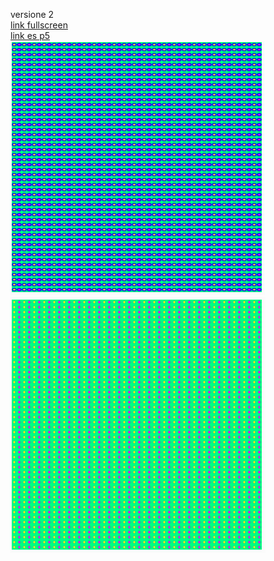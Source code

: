 versione 2  
[link fullscreen](https://editor.p5js.org/benedettb/full/3kQMxqwTC)  
[link es p5](https://editor.p5js.org/benedettb/sketches/3kQMxqwTC)  
![immagine1](https://github.com/benedettb/archive/blob/master/benedettb/p5/esercizi/generatore%20pattern/generatore_pattern_2020_06_24/pattern2a.PNG)
![immagine2](https://github.com/benedettb/archive/blob/master/benedettb/p5/esercizi/generatore%20pattern/generatore_pattern_2020_06_24/pattern2b.PNG)
